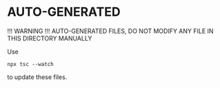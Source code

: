 # AUTO-GENERATED

!!! WARNING !!! AUTO-GENERATED FILES, DO NOT MODIFY ANY FILE IN THIS DIRECTORY MANUALLY

Use
```
npx tsc --watch
```

to update these files.